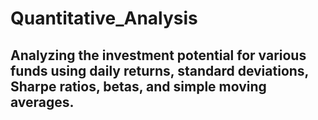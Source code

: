 # Quantitative_Analysis
Analyzing the investment potential for various funds using daily returns, standard deviations, Sharpe ratios, betas, and simple moving averages.
---
